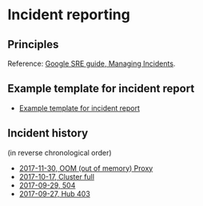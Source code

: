 # Incident reporting

## Principles

Reference: [Google SRE guide, Managing Incidents](https://landing.google.com/sre/book/chapters/managing-incidents.html).

## Example template for incident report

- [Example template for incident report](template-incident-report.html)

## Incident history

(in reverse chronological order)

- [2017-11-30, OOM (out of memory) Proxy](2017-11-30-oom-proxy.html)
- [2017-10-17, Cluster full](2017-10-17-cluster-full.html)
- [2017-09-29, 504](2017-09-29-504.html)
- [2017-09-27, Hub 403](2017-09-27-hub-403.html)
